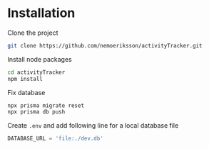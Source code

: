 
# Installation

Clone the project
```sh
git clone https://github.com/nemoeriksson/activityTracker.git 
```

Install node packages
```sh
cd activityTracker
npm install
```

Fix database
```sh
npx prisma migrate reset
npx prisma db push
```

Create `.env` and add following line for a local database file
```js
DATABASE_URL = 'file:./dev.db'
```
